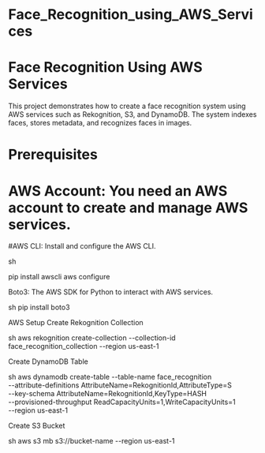 # Face_Recognition_using_AWS_Services

# Face Recognition Using AWS Services
This project demonstrates how to create a face recognition system using AWS services such as Rekognition, S3, and DynamoDB. The system indexes faces, stores metadata, and recognizes faces in images.

# Prerequisites

# AWS Account: You need an AWS account to create and manage AWS services.

#AWS CLI: Install and configure the AWS CLI.

sh

pip install awscli
aws configure

Boto3: The AWS SDK for Python to interact with AWS services.

sh
pip install boto3

AWS Setup
Create Rekognition Collection

sh
aws rekognition create-collection --collection-id face_recognition_collection --region us-east-1

Create DynamoDB Table

sh
aws dynamodb create-table --table-name face_recognition \
--attribute-definitions AttributeName=RekognitionId,AttributeType=S \
--key-schema AttributeName=RekognitionId,KeyType=HASH \
--provisioned-throughput ReadCapacityUnits=1,WriteCapacityUnits=1 \
--region us-east-1

Create S3 Bucket

sh
aws s3 mb s3://bucket-name --region us-east-1
